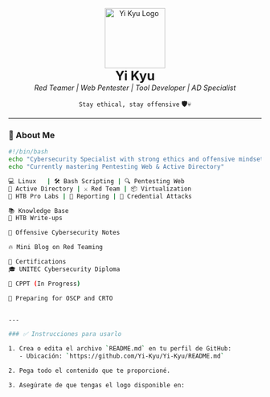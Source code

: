 <!-- Encabezado con logo, nombre y lema -->
<p align="center">
  <img src="https://yi-kyu.github.io/assets/logo.png" width="120" alt="Yi Kyu Logo"><br>
  <strong><span style="font-size:1.8em">Yi Kyu</span></strong><br>
  <em>Red Teamer | Web Pentester | Tool Developer | AD Specialist</em>
</p>

<p align="center">
  <code>Stay ethical, stay offensive</code> 🛡️💀
</p>

---

### 🧠 About Me

```bash
#!/bin/bash
echo "Cybersecurity Specialist with strong ethics and offensive mindset."
echo "Currently mastering Pentesting Web & Active Directory"

💻 Linux   | 🛠️ Bash Scripting | 🔍 Pentesting Web
🧱 Active Directory | ⚔️ Red Team | 📦 Virtualization
🎯 HTB Pro Labs | 📜 Reporting | 🔐 Credential Attacks

📚 Knowledge Base
🧠 HTB Write-ups

📓 Offensive Cybersecurity Notes

🔥 Mini Blog on Red Teaming

📜 Certifications
🎓 UNITEC Cybersecurity Diploma

🧪 CPPT (In Progress)

🧠 Preparing for OSCP and CRTO


---

### ✅ Instrucciones para usarlo

1. Crea o edita el archivo `README.md` en tu perfil de GitHub:
   - Ubicación: `https://github.com/Yi-Kyu/Yi-Kyu/README.md`

2. Pega todo el contenido que te proporcioné.

3. Asegúrate de que tengas el logo disponible en:

